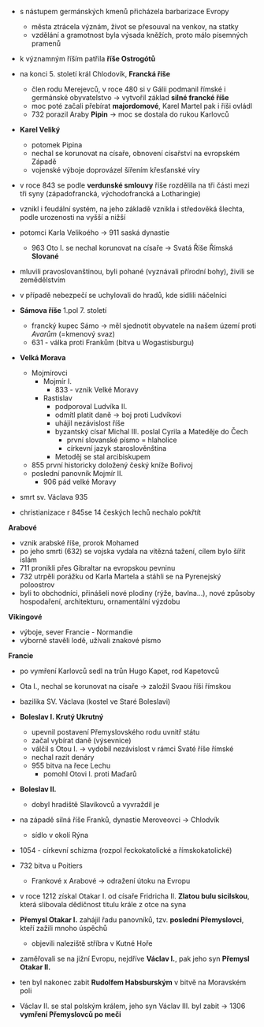 - s nástupem germánských kmenů přicházela barbarizace Evropy
  - města ztrácela význám, život se přesouval na venkov, na statky
  - vzdělání a gramotnost byla výsada kněžích, proto málo písemných pramenů
- k významným říším patřila __říše Ostrogótů__
- na konci 5. století král Chlodovík, __Francká říše__
  - člen rodu Merejevců, v roce 480 si v Gálii podmanil římské i germánské obyvatelstvo -> vytvořil základ __silné francké říše__
  - moc poté začali přebírat __majordomové__, Karel Martel pak i říši ovládl
  - 732 porazil Araby __Pipin__ -> moc se dostala do rukou Karlovců
- __Karel Veliký__
  - potomek Pipina
  - nechal se korunovat na císaře, obnovení císařství na evropském Západě
  - vojenské výboje doprovázel šířením křesťanské víry

- v roce 843 se podle __verdunské smlouvy__ říše rozdělila na tři části mezi tři syny (západofrancká, východofrancká a Lotharingie)
- vznikl i feudální systém, na jeho základě vznikla i středověká šlechta, podle urozenosti na vyšší a nižší
- potomci Karla Velikoého -> 911 saská dynastie
  - 963 Oto I. se nechal korunovat na císaře -> Svatá Říše Římská
__Slované__
- mluvili pravoslovanštinou, byli pohané (vyznávali přírodní bohy), živili se zemědělstvím
- v případě nebezpečí se uchylovali do hradů, kde sídlili náčelníci
- __Sámova říše__ 1.pol 7. století
  - francký kupec Sámo -> měl sjednotit obyvatele na našem území proti *Avarům* (=kmenový svaz)
  - 631 - válka proti Frankům (bitva u Wogastisburgu)
- __Velká Morava__
  - Mojmírovci
    - Mojmír I.
      - 833 - vznik Velké Moravy
    - Rastislav
      - podporoval Ludvíka II.
      - odmítl platit daně -> boj proti Ludvíkovi
      - uhájil nezávislost říše
      - byzantský císař Michal III. poslal Cyrila a Mateděje do Čech
        - první slovanské písmo = hlaholice
        - církevní jazyk staroslověnština
      - Metoděj se stal arcibiskupem
  - 855 první historicky doložený český kníže Bořivoj
  - poslední panovník Mojmír II.
    - 906 pád velké Moravy
- smrt sv. Václava 935
- christianizace r 845se 14 českých lechů nechalo pokřtít

__Arabové__
- vznik arabské říše, prorok Mohamed
- po jeho smrti (632) se vojska vydala na vítězná tažení, cílem bylo šířit islám
- 711 pronikli přes Gibraltar na evropskou pevninu
- 732 utrpěli porážku od Karla Martela a stáhli se na Pyrenejský poloostrov
- byli to obchodníci, přinášeli nové plodiny (rýže, bavlna...), nové způsoby hospodaření, architekturu, ornamentální výzdobu

__Vikingové__
- výboje, sever Francie - Normandie
- výborně stavěli lodě, užívali znakové písmo

__Francie__
- po vymření Karlovců sedl na trůn Hugo Kapet, rod Kapetovců
- Ota I., nechal se korunovat na císaře -> založil Svaou říši římskou


- bazilika SV. Václava (kostel ve Staré Boleslavi)
- __Boleslav I. Krutý Ukrutný__
  - upevnil postavení Přemyslovského rodu uvnitř státu
  - začal vybírat daně (výsevnice)
  - válčil s Otou I. -> vydobil nezávislost v rámci Svaté říše římské
  - nechal razit denáry
  - 955 bitva na řece Lechu
    - pomohl Otovi I. proti Maďarů
- __Boleslav II.__
  - dobyl hradiště Slavíkovců a vyvraždil je
- na západě silná říše Franků, dynastie Meroveovci -> Chlodvík
  - sídlo v okolí Rýna
- 1054 - církevní schizma (rozpol řeckokatolické a římskokatolické)
- 732 bitva u Poitiers
  - Frankové x Arabové -> odražení útoku na Evropu

- v roce 1212 získal Otakar I. od císaře Fridricha II. __Zlatou bulu sicilskou__, která slibovala dědičnost titulu krále z otce na syna
- __Přemysl Otakar I.__ zahájil řadu panovníků, tzv. __poslední Přemyslovci__, kteří zažili mnoho úspěchů
  - objevili naleziště stříbra v Kutné Hoře
- zaměřovali se na jižní Evropu, nejdříve __Václav I.__, pak jeho syn __Přemysl Otakar II.__
- ten byl nakonec zabit __Rudolfem Habsburským__ v bitvě na Moravském poli
- Václav II. se stal polským králem, jeho syn Václav III. byl zabit -> 1306 __vymření Přemyslovců po meči__
